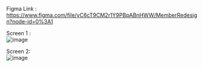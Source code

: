 Figma Link : https://www.figma.com/file/yC6cT9CM2r1Y9PBpABnHWW/MemberRedesign?node-id=0%3A1

Screen 1 : <br>
![image](https://user-images.githubusercontent.com/60894542/93003647-2386f700-f55e-11ea-8e57-b00a1c41e7d7.png)

Screen 2: <br>
![image](https://user-images.githubusercontent.com/60894542/93003703-955f4080-f55e-11ea-88b7-495a6e6b51d0.png)
